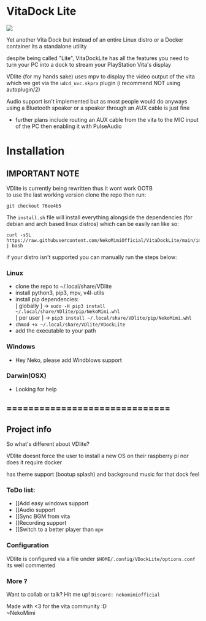 # VitaDock Lite  
<img src="./teaser.png" align="center"/>

Yet another Vita Dock but instead of an entire Linux distro or a Docker container its a standalone utility  

despite being called "Lite", VitaDockLite has all the features you need to turn your PC into a dock to stream your PlayStation Vita's display  


VDlite (for my hands sake) uses mpv to display the video output of the vita which we get via the `udcd_uvc.skprx` plugin (i recommend NOT using autoplugin/2)  

Audio support isn't implemented but as most people would do anyways using a Bluetooth speaker or a speaker through an AUX cable is just fine  
* further plans include routing an AUX cable from the vita to the MIC input of the PC then enabling it with PulseAudio  


# Installation

## IMPORTANT NOTE  
VDlite is currently being rewritten thus it wont work OOTB  
to use the last working version clone the repo then run:  
```
git checkout 76ee4b5
```

The `install.sh` file will install everything alongside the dependencies (for debian and arch based linux distros) which can be easily ran like so:  
```
curl -sSL https://raw.githubusercontent.com/NekoMimiOfficial/VitaDockLite/main/install.sh | bash
```

if your distro isn't supported you can manually run the steps below:  
### Linux  
* clone the repo to ~/.local/share/VDlite  
* install python3, pip3, mpv, v4l-utils  
* install pip dependencies:  
[ globally ] -> `sudo -H pip3 install ~/.local/share/VDlite/pip/NekoMimi.whl`  
[ per user ] -> `pip3 install ~/.local/share/VDlite/pip/NekoMimi.whl`  
* `chmod +x ~/.local/share/VDlite/VDockLite`
* add the executable to your path  

### Windows  
* Hey Neko, please add Windblows support  

### Darwin(OSX)  
* Looking for help  

## ==============================

## Project info
So what's different about VDlite?  

VDlite doesnt force the user to install a new OS on their raspberry pi nor does it require docker  

has theme support (bootup splash) and background music for that dock feel  

### ToDo list:  
* []Add easy windows support  
* []Audio support  
* []Sync BGM from vita  
* []Recording support  
* []Switch to a better player than `mpv`  

### Configuration
VDlite is configured via a file under `$HOME/.config/VDockLite/options.conf` its well commented  


### More ?
Want to collab or talk? Hit me up! `Discord: nekomimiofficial`  

Made with <3 for the vita community :D  
~NekoMimi  
